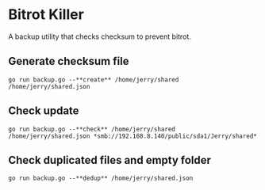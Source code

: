 Bitrot Killer
=
A backup utility that checks checksum to prevent bitrot.

Generate checksum file
-
`go run backup.go --**create** /home/jerry/shared /home/jerry/shared.json`

Check update
-
`go run backup.go --**check** /home/jerry/shared /home/jerry/shared.json *smb://192.168.8.140/public/sda1/Jerry/shared*`

Check duplicated files and empty folder
-
`go run backup.go --**dedup** /home/jerry/shared.json`

